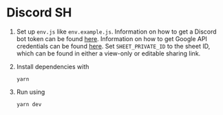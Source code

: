 # Discord SH

1.  Set up `env.js` like `env.example.js`. Information on how to get a Discord bot token can be found [here](https://discordjs.guide/preparations/setting-up-a-bot-application.html#what-is-a-token-anyway). Information on how to get Google API credentials can be found [here](https://theoephraim.github.io/node-google-spreadsheet/#/getting-started/authentication?id=service-account). Set `SHEET_PRIVATE_ID` to the sheet ID, which can be found in either a view-only or editable sharing link.

2.  Install dependencies with

        yarn

3.  Run using

        yarn dev
